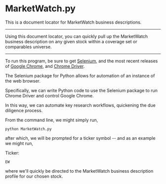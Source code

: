 # MarketWatch.py
This is a document locator for MarketWatch business descriptions.

-----------------------------------------------------------------------------------------------------------------
Using this document locator, you can quickly pull up the MarketWatch business description on any given stock
within a coverage set or comparables universe.

-----------------------------------------------------------------------------------------------------------------

To run this program, be sure to get [Selenium](https://www.seleniumhq.org/), and the most recent releases of [Google Chrome](https://www.google.com/chrome/?brand=CHBF&utm_source=bing&utm_medium=cpc&utm_campaign=1005992%20%7C%20Chrome%20Win10%20%7C%20DR%20%7C%20ESS01%20%7C%20NA%20%7C%20US%20%7C%20en%20%7C%20Desk%20%7C%20BING%20SEM%20%7C%20BKWS%20~%20Top%20KWDS%20-%20Exact&utm_term=google%20chrome&utm_content=Google%20Chrome%20-%20Exact&ds_kid=43700010220923516&gclid=CNupzfPj--ACFduGxQIdWPcHaA&gclsrc=ds),
and [Chrome Driver](https://chromedriver.storage.googleapis.com/index.html?path=2.46/).

The Selenium package for Python allows for automation of an instance of the web browser.

Specifically, we can write Python code to use the Selenium package to run Chrome Driver and control Google Chrome.

In this way, we can automate key research workflows, quickening the due diligence process.

From the command line, we might simply run,

```
python MarketWatch.py
```
after which, we will be prompted for a ticker symbol -- and as an example we might run,

Ticker:
```
EW
```
where we'll quickly be directed to the MarketWatch business description profile for our chosen stock.
